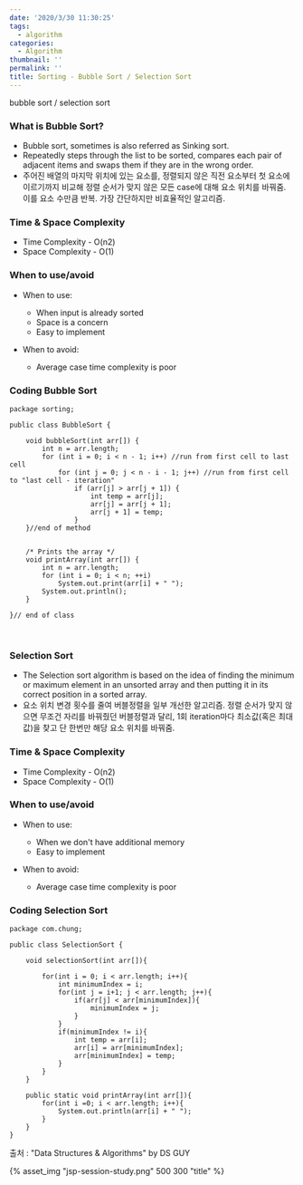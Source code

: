 ```yaml
---
date: '2020/3/30 11:30:25'
tags:
  - algorithm
categories:
  - Algorithm
thumbnail: ''
permalink: ''
title: Sorting - Bubble Sort / Selection Sort
---
```


bubble sort / selection sort

<!-- more -->



### What is Bubble Sort?

  * Bubble sort, sometimes is also referred as Sinking sort.
  * Repeatedly steps through the list to be sorted, compares each pair of adjacent items and swaps them if they are in the wrong order.
  * 주어진 배열의 마지막 위치에 있는 요소를, 정렬되지 않은 직전 요소부터 첫 요소에 이르기까지 비교해 정렬 순서가 맞지 않은 모든 case에 대해 요소 위치를 바꿔줌. 이를 요소 수만큼 반복. 가장 간단하지만 비효율적인 알고리즘.

### Time & Space Complexity

  * Time Complexity - O(n2)
  * Space Complexity - O(1)

### When to use/avoid 

  * When to use:
    * When input is already sorted
    * Space is a concern
    * Easy to implement

  * When to avoid:
    * Average case time complexity is poor


### Coding Bubble Sort

```
package sorting;

public class BubbleSort {

	void bubbleSort(int arr[]) {
		int n = arr.length;
		for (int i = 0; i < n - 1; i++) //run from first cell to last cell
			for (int j = 0; j < n - i - 1; j++) //run from first cell to "last cell - iteration"
				if (arr[j] > arr[j + 1]) {
					int temp = arr[j];
					arr[j] = arr[j + 1];
					arr[j + 1] = temp;
				}
	}//end of method

	
	/* Prints the array */
	void printArray(int arr[]) {
		int n = arr.length;
		for (int i = 0; i < n; ++i)
			System.out.print(arr[i] + " ");
		System.out.println();
	}

}// end of class
```

<br>

### Selection Sort

  * The Selection sort algorithm is based on the idea of finding the minimum or maximum element in an unsorted array and then putting it in its correct position in a sorted array.
  * 요소 위치 변경 횟수를 줄여 버블정렬을 일부 개선한 알고리즘. 정렬 순서가 맞지 않으면 무조건 자리를 바꿔줬던 버블정렬과 달리, 1회 iteration마다 최소값(혹은 최대값)을 찾고 단 한번만 해당 요소 위치를 바꿔줌.

### Time & Space Complexity

  * Time Complexity - O(n2)
  * Space Complexity - O(1)

### When to use/avoid 

  * When to use:
    * When we don't have additional memory
    * Easy to implement

  * When to avoid:
    * Average case time complexity is poor


### Coding Selection Sort

```
package com.chung;

public class SelectionSort {

    void selectionSort(int arr[]){

        for(int i = 0; i < arr.length; i++){
            int minimumIndex = i;
            for(int j = i+1; j < arr.length; j++){
                if(arr[j] < arr[minimumIndex]){
                    minimumIndex = j;
                }
            }
            if(minimumIndex != i){
                int temp = arr[i];
                arr[i] = arr[minimumIndex];
                arr[minimumIndex] = temp;
            }
        }
    }

    public static void printArray(int arr[]){
        for(int i =0; i < arr.length; i++){
            System.out.println(arr[i] + " ");
        }
    }
}
```


출처 : "Data Structures & Algorithms" by DS GUY


{% asset_img "jsp-session-study.png" 500 300 "title" %}
